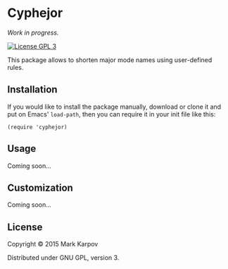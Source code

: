 # Cyphejor

*Work in progress.*

[![License GPL 3](https://img.shields.io/badge/license-GPL_3-green.svg)](http://www.gnu.org/licenses/gpl-3.0.txt)

This package allows to shorten major mode names using user-defined rules.

## Installation

If you would like to install the package manually, download or clone it and
put on Emacs' `load-path`, then you can require it in your init file like
this:

```emacs-lisp
(require 'cyphejor)
```

## Usage

Coming soon…

## Customization

Coming soon…

## License

Copyright © 2015 Mark Karpov

Distributed under GNU GPL, version 3.
